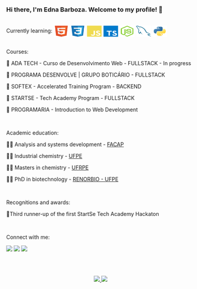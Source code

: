 ### Hi there, I'm Edna Barboza. Welcome to my profile! 👋


<div style="display: inline_block"><br>
  <span>Currently learning:</span>
  <img align="center" alt="Edna-HTML" height="30" width="40" src="https://raw.githubusercontent.com/devicons/devicon/master/icons/html5/html5-original.svg">
  <img align="center" alt="Edna-CSS" height="30" width="40" src="https://raw.githubusercontent.com/devicons/devicon/master/icons/css3/css3-original.svg">
  <img align="center" alt="Edna-Js" height="30" width="40" src="https://raw.githubusercontent.com/devicons/devicon/master/icons/javascript/javascript-plain.svg">
  <img align="center" alt="Edna-Js" height="30" width="40" src="https://raw.githubusercontent.com/devicons/devicon/master/icons/typescript/typescript-plain.svg">  
  <img align="center" alt="Edna-Python" height="30" width="40" src="https://raw.githubusercontent.com/devicons/devicon/master/icons/nodejs/nodejs-original.svg">
  <img align="center" alt="Edna-Python" height="30" width="40" src="https://raw.githubusercontent.com/devicons/devicon/master/icons/mysql/mysql-plain.svg">
  <img align="center" alt="Edna-Python" height="30" width="40" src="https://raw.githubusercontent.com/devicons/devicon/master/icons/python/python-original.svg">
 </div><br>

<p>Courses:</p>
<p>📖 ADA TECH - Curso de Desenvolvimento Web - FULLSTACK - In progress</p>
<p>📖 PROGRAMA DESENVOLVE | GRUPO BOTICÁRIO - FULLSTACK</p>
<p>📖 SOFTEX - Accelerated Training Program - BACKEND</p>
<p>📖 STARTSE - Tech Academy Program - FULLSTACK </p>
<p>📖 PROGRAMARIA - Introduction to Web Development </p><br>

<p>Academic education:</p>
<p>👨‍🎓 Analysis and systems development - <a href="https://uca.edu.br/">FACAP</a></p>
<p>👨‍🎓 Industrial chemistry - <a href="https://www.ufpe.br/deq" target="_blank">UFPE</a></p>
<p>👨‍🎓 Masters in chemistry - <a href="http://www.ufrpe.br/br" target="_blank">UFRPE</a></p>
<p>👨‍🎓 PhD in biotechnology - <a href="https://renorbio.org/" target="_blank">RENORBIO - UFPE</a></p><br>

<p>Recognitions and awards:</p>
<p>🥉Third runner-up of the first StartSe Tech Academy Hackaton</p><br>

<div>
  <p>Connect with me:</p>
  <a href="https://www.linkedin.com/in/ednabarboza" target="_blank"><img src="https://img.shields.io/badge/-LinkedIn-%230077B5?style=for-the-badge&logo=linkedin&logoColor=white" target="_blank"></a>
  <a href = "mailto:ednabarbozalima@gmail.com"><img src="https://img.shields.io/badge/-Gmail-%23333?style=for-the-badge&logo=gmail&logoColor=white" target="_blank"></a>
 <a href="https://discord.io/ednabarbozalima" target="_blank"><img src="https://img.shields.io/badge/Discord-7289DA?style=for-the-badge&logo=discord&logoColor=white" target="_blank"></a> 
</div><br>

 <br><div align="center">
  <a href="https://github.com/ednabarboza">
  <img height="180em" src="https://github-readme-stats.vercel.app/api?username=ednabarboza&show_icons=true&theme=radical&include_all_commits=true&count_private=true"/>
  <img height="180em" src="https://github-readme-stats.vercel.app/api/top-langs/?username=ednabarboza&layout=compact&langs_count=7&theme=radical"/>
</div>


